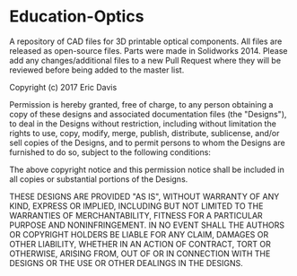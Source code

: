 # Education-Optics
A repository of CAD files for 3D printable optical components.
All files are released as open-source files. Parts were made in Solidworks 2014. Please add any changes/additional files to a new Pull Request where they will be reviewed before being added to the master list.

Copyright (c) 2017 Eric Davis

Permission is hereby granted, free of charge, to any person obtaining a copy
of these designs and associated documentation files (the "Designs"), to deal
in the Designs without restriction, including without limitation the rights
to use, copy, modify, merge, publish, distribute, sublicense, and/or sell
copies of the Designs, and to permit persons to whom the Designs are
furnished to do so, subject to the following conditions:

The above copyright notice and this permission notice shall be included in all
copies or substantial portions of the Designs.

THESE DESIGNS ARE PROVIDED "AS IS", WITHOUT WARRANTY OF ANY KIND, EXPRESS OR
IMPLIED, INCLUDING BUT NOT LIMITED TO THE WARRANTIES OF MERCHANTABILITY,
FITNESS FOR A PARTICULAR PURPOSE AND NONINFRINGEMENT. IN NO EVENT SHALL THE
AUTHORS OR COPYRIGHT HOLDERS BE LIABLE FOR ANY CLAIM, DAMAGES OR OTHER
LIABILITY, WHETHER IN AN ACTION OF CONTRACT, TORT OR OTHERWISE, ARISING FROM,
OUT OF OR IN CONNECTION WITH THE DESIGNS OR THE USE OR OTHER DEALINGS IN THE
DESIGNS.
